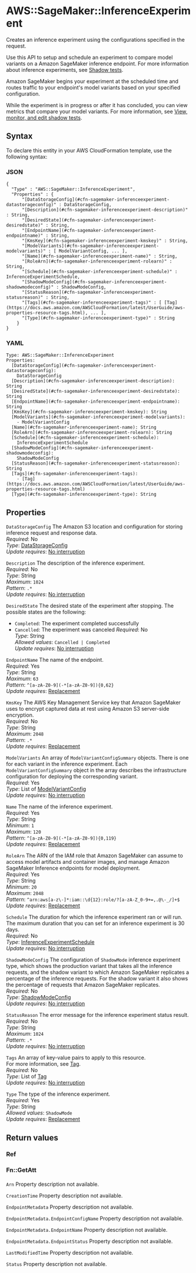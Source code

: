 # AWS::SageMaker::InferenceExperiment<a name="aws-resource-sagemaker-inferenceexperiment"></a>

Creates an inference experiment using the configurations specified in the request\.

Use this API to setup and schedule an experiment to compare model variants on a Amazon SageMaker inference endpoint\. For more information about inference experiments, see [Shadow tests](https://docs.aws.amazon.com/sagemaker/latest/dg/shadow-tests.html)\.

Amazon SageMaker begins your experiment at the scheduled time and routes traffic to your endpoint's model variants based on your specified configuration\.

While the experiment is in progress or after it has concluded, you can view metrics that compare your model variants\. For more information, see [View, monitor, and edit shadow tests](https://docs.aws.amazon.com/sagemaker/latest/dg/shadow-tests-view-monitor-edit.html)\.

## Syntax<a name="aws-resource-sagemaker-inferenceexperiment-syntax"></a>

To declare this entity in your AWS CloudFormation template, use the following syntax:

### JSON<a name="aws-resource-sagemaker-inferenceexperiment-syntax.json"></a>

```
{
  "Type" : "AWS::SageMaker::InferenceExperiment",
  "Properties" : {
      "[DataStorageConfig](#cfn-sagemaker-inferenceexperiment-datastorageconfig)" : DataStorageConfig,
      "[Description](#cfn-sagemaker-inferenceexperiment-description)" : String,
      "[DesiredState](#cfn-sagemaker-inferenceexperiment-desiredstate)" : String,
      "[EndpointName](#cfn-sagemaker-inferenceexperiment-endpointname)" : String,
      "[KmsKey](#cfn-sagemaker-inferenceexperiment-kmskey)" : String,
      "[ModelVariants](#cfn-sagemaker-inferenceexperiment-modelvariants)" : [ ModelVariantConfig, ... ],
      "[Name](#cfn-sagemaker-inferenceexperiment-name)" : String,
      "[RoleArn](#cfn-sagemaker-inferenceexperiment-rolearn)" : String,
      "[Schedule](#cfn-sagemaker-inferenceexperiment-schedule)" : InferenceExperimentSchedule,
      "[ShadowModeConfig](#cfn-sagemaker-inferenceexperiment-shadowmodeconfig)" : ShadowModeConfig,
      "[StatusReason](#cfn-sagemaker-inferenceexperiment-statusreason)" : String,
      "[Tags](#cfn-sagemaker-inferenceexperiment-tags)" : [ [Tag](https://docs.aws.amazon.com/AWSCloudFormation/latest/UserGuide/aws-properties-resource-tags.html), ... ],
      "[Type](#cfn-sagemaker-inferenceexperiment-type)" : String
    }
}
```

### YAML<a name="aws-resource-sagemaker-inferenceexperiment-syntax.yaml"></a>

```
Type: AWS::SageMaker::InferenceExperiment
Properties:
  [DataStorageConfig](#cfn-sagemaker-inferenceexperiment-datastorageconfig):
    DataStorageConfig
  [Description](#cfn-sagemaker-inferenceexperiment-description): String
  [DesiredState](#cfn-sagemaker-inferenceexperiment-desiredstate): String
  [EndpointName](#cfn-sagemaker-inferenceexperiment-endpointname): String
  [KmsKey](#cfn-sagemaker-inferenceexperiment-kmskey): String
  [ModelVariants](#cfn-sagemaker-inferenceexperiment-modelvariants):
    - ModelVariantConfig
  [Name](#cfn-sagemaker-inferenceexperiment-name): String
  [RoleArn](#cfn-sagemaker-inferenceexperiment-rolearn): String
  [Schedule](#cfn-sagemaker-inferenceexperiment-schedule):
    InferenceExperimentSchedule
  [ShadowModeConfig](#cfn-sagemaker-inferenceexperiment-shadowmodeconfig):
    ShadowModeConfig
  [StatusReason](#cfn-sagemaker-inferenceexperiment-statusreason): String
  [Tags](#cfn-sagemaker-inferenceexperiment-tags):
    - [Tag](https://docs.aws.amazon.com/AWSCloudFormation/latest/UserGuide/aws-properties-resource-tags.html)
  [Type](#cfn-sagemaker-inferenceexperiment-type): String
```

## Properties<a name="aws-resource-sagemaker-inferenceexperiment-properties"></a>

`DataStorageConfig` <a name="cfn-sagemaker-inferenceexperiment-datastorageconfig"></a>
The Amazon S3 location and configuration for storing inference request and response data\.  
_Required_: No  
_Type_: [DataStorageConfig](aws-properties-sagemaker-inferenceexperiment-datastorageconfig.md)  
_Update requires_: [No interruption](https://docs.aws.amazon.com/AWSCloudFormation/latest/UserGuide/using-cfn-updating-stacks-update-behaviors.html#update-no-interrupt)

`Description` <a name="cfn-sagemaker-inferenceexperiment-description"></a>
The description of the inference experiment\.  
_Required_: No  
_Type_: String  
_Maximum_: `1024`  
_Pattern_: `.*`  
_Update requires_: [No interruption](https://docs.aws.amazon.com/AWSCloudFormation/latest/UserGuide/using-cfn-updating-stacks-update-behaviors.html#update-no-interrupt)

`DesiredState` <a name="cfn-sagemaker-inferenceexperiment-desiredstate"></a>
The desired state of the experiment after stopping\. The possible states are the following:

- `Completed`: The experiment completed successfully
- `Cancelled`: The experiment was canceled
  _Required_: No  
  _Type_: String  
  _Allowed values_: `Cancelled | Completed`  
  _Update requires_: [No interruption](https://docs.aws.amazon.com/AWSCloudFormation/latest/UserGuide/using-cfn-updating-stacks-update-behaviors.html#update-no-interrupt)

`EndpointName` <a name="cfn-sagemaker-inferenceexperiment-endpointname"></a>
The name of the endpoint\.  
_Required_: Yes  
_Type_: String  
_Maximum_: `63`  
_Pattern_: `^[a-zA-Z0-9](-*[a-zA-Z0-9]){0,62}`  
_Update requires_: [Replacement](https://docs.aws.amazon.com/AWSCloudFormation/latest/UserGuide/using-cfn-updating-stacks-update-behaviors.html#update-replacement)

`KmsKey` <a name="cfn-sagemaker-inferenceexperiment-kmskey"></a>
The AWS Key Management Service key that Amazon SageMaker uses to encrypt captured data at rest using Amazon S3 server\-side encryption\.  
_Required_: No  
_Type_: String  
_Maximum_: `2048`  
_Pattern_: `.*`  
_Update requires_: [Replacement](https://docs.aws.amazon.com/AWSCloudFormation/latest/UserGuide/using-cfn-updating-stacks-update-behaviors.html#update-replacement)

`ModelVariants` <a name="cfn-sagemaker-inferenceexperiment-modelvariants"></a>
An array of `ModelVariantConfigSummary` objects\. There is one for each variant in the inference experiment\. Each `ModelVariantConfigSummary` object in the array describes the infrastructure configuration for deploying the corresponding variant\.  
_Required_: Yes  
_Type_: List of [ModelVariantConfig](aws-properties-sagemaker-inferenceexperiment-modelvariantconfig.md)  
_Update requires_: [No interruption](https://docs.aws.amazon.com/AWSCloudFormation/latest/UserGuide/using-cfn-updating-stacks-update-behaviors.html#update-no-interrupt)

`Name` <a name="cfn-sagemaker-inferenceexperiment-name"></a>
The name of the inference experiment\.  
_Required_: Yes  
_Type_: String  
_Minimum_: `1`  
_Maximum_: `120`  
_Pattern_: `^[a-zA-Z0-9](-*[a-zA-Z0-9]){0,119}`  
_Update requires_: [Replacement](https://docs.aws.amazon.com/AWSCloudFormation/latest/UserGuide/using-cfn-updating-stacks-update-behaviors.html#update-replacement)

`RoleArn` <a name="cfn-sagemaker-inferenceexperiment-rolearn"></a>
The ARN of the IAM role that Amazon SageMaker can assume to access model artifacts and container images, and manage Amazon SageMaker Inference endpoints for model deployment\.  
_Required_: Yes  
_Type_: String  
_Minimum_: `20`  
_Maximum_: `2048`  
_Pattern_: `^arn:aws[a-z\-]*:iam::\d{12}:role/?[a-zA-Z_0-9+=,.@\-_/]+$`  
_Update requires_: [Replacement](https://docs.aws.amazon.com/AWSCloudFormation/latest/UserGuide/using-cfn-updating-stacks-update-behaviors.html#update-replacement)

`Schedule` <a name="cfn-sagemaker-inferenceexperiment-schedule"></a>
The duration for which the inference experiment ran or will run\.  
The maximum duration that you can set for an inference experiment is 30 days\.  
_Required_: No  
_Type_: [InferenceExperimentSchedule](aws-properties-sagemaker-inferenceexperiment-inferenceexperimentschedule.md)  
_Update requires_: [No interruption](https://docs.aws.amazon.com/AWSCloudFormation/latest/UserGuide/using-cfn-updating-stacks-update-behaviors.html#update-no-interrupt)

`ShadowModeConfig` <a name="cfn-sagemaker-inferenceexperiment-shadowmodeconfig"></a>
The configuration of `ShadowMode` inference experiment type, which shows the production variant that takes all the inference requests, and the shadow variant to which Amazon SageMaker replicates a percentage of the inference requests\. For the shadow variant it also shows the percentage of requests that Amazon SageMaker replicates\.  
_Required_: No  
_Type_: [ShadowModeConfig](aws-properties-sagemaker-inferenceexperiment-shadowmodeconfig.md)  
_Update requires_: [No interruption](https://docs.aws.amazon.com/AWSCloudFormation/latest/UserGuide/using-cfn-updating-stacks-update-behaviors.html#update-no-interrupt)

`StatusReason` <a name="cfn-sagemaker-inferenceexperiment-statusreason"></a>
The error message for the inference experiment status result\.  
_Required_: No  
_Type_: String  
_Maximum_: `1024`  
_Pattern_: `.*`  
_Update requires_: [No interruption](https://docs.aws.amazon.com/AWSCloudFormation/latest/UserGuide/using-cfn-updating-stacks-update-behaviors.html#update-no-interrupt)

`Tags` <a name="cfn-sagemaker-inferenceexperiment-tags"></a>
An array of key\-value pairs to apply to this resource\.  
For more information, see [Tag](https://docs.aws.amazon.com/AWSCloudFormation/latest/UserGuide/aws-properties-resource-tags.html)\.  
_Required_: No  
_Type_: List of [Tag](https://docs.aws.amazon.com/AWSCloudFormation/latest/UserGuide/aws-properties-resource-tags.html)  
_Update requires_: [No interruption](https://docs.aws.amazon.com/AWSCloudFormation/latest/UserGuide/using-cfn-updating-stacks-update-behaviors.html#update-no-interrupt)

`Type` <a name="cfn-sagemaker-inferenceexperiment-type"></a>
The type of the inference experiment\.  
_Required_: Yes  
_Type_: String  
_Allowed values_: `ShadowMode`  
_Update requires_: [Replacement](https://docs.aws.amazon.com/AWSCloudFormation/latest/UserGuide/using-cfn-updating-stacks-update-behaviors.html#update-replacement)

## Return values<a name="aws-resource-sagemaker-inferenceexperiment-return-values"></a>

### Ref<a name="aws-resource-sagemaker-inferenceexperiment-return-values-ref"></a>

### Fn::GetAtt<a name="aws-resource-sagemaker-inferenceexperiment-return-values-fn--getatt"></a>

#### <a name="aws-resource-sagemaker-inferenceexperiment-return-values-fn--getatt-fn--getatt"></a>

`Arn` <a name="Arn-fn::getatt"></a>
Property description not available\.

`CreationTime` <a name="CreationTime-fn::getatt"></a>
Property description not available\.

`EndpointMetadata` <a name="EndpointMetadata-fn::getatt"></a>
Property description not available\.

`EndpointMetadata.EndpointConfigName` <a name="EndpointMetadata.EndpointConfigName-fn::getatt"></a>
Property description not available\.

`EndpointMetadata.EndpointName` <a name="EndpointMetadata.EndpointName-fn::getatt"></a>
Property description not available\.

`EndpointMetadata.EndpointStatus` <a name="EndpointMetadata.EndpointStatus-fn::getatt"></a>
Property description not available\.

`LastModifiedTime` <a name="LastModifiedTime-fn::getatt"></a>
Property description not available\.

`Status` <a name="Status-fn::getatt"></a>
Property description not available\.
